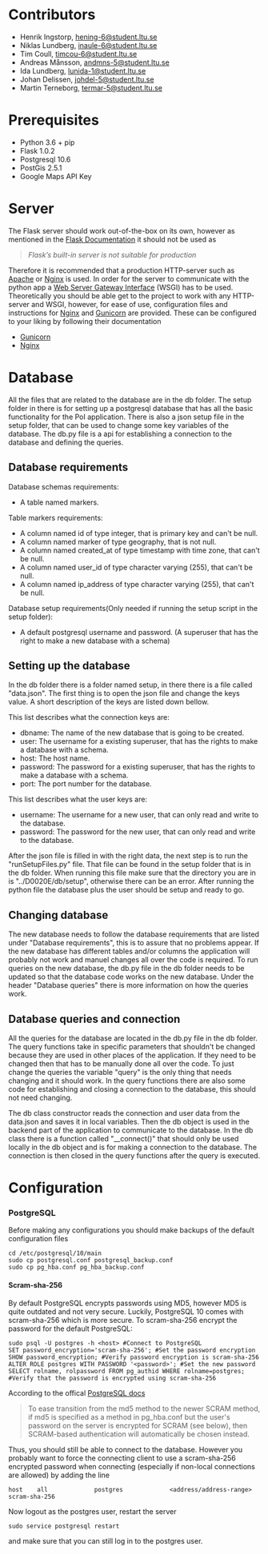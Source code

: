 # Contributors
* Henrik Ingstorp, hening-6@student.ltu.se
* Niklas Lundberg, inaule-6@student.ltu.se
* Tim Coull, timcou-6@student.ltu.se
* Andreas Månsson, andmns-5@student.ltu.se
* Ida Lundberg, lunida-1@student.ltu.se
* Johan Delissen, johdel-5@student.ltu.se
* Martin Terneborg, termar-5@student.ltu.se

# Prerequisites
* Python 3.6 + pip
* Flask 1.0.2
* Postgresql 10.6
* PostGis 2.5.1
* Google Maps API Key

# Server
The Flask server should work out-of-the-box on its own, however as mentioned in the [Flask Documentation](http://flask.pocoo.org) it should not be used as
> *Flask’s built-in server is not suitable for production*

Therefore it is recommended that a production HTTP-server such as [Apache](https://httpd.apache.org/) or [Nginx](https://nginx.org/) is used. In order for the server to communicate with the python app a [Web Server Gateway Interface](https://en.wikipedia.org/wiki/Web_Server_Gateway_Interface) (WSGI) has to be used.
Theoretically you should be able get to the project to  work with any HTTP-server and WSGI, however, for ease of use, configuration files and instructions for [Nginx](https://nginx.org/) and [Gunicorn](https://gunicorn.org/) are provided. These can be configured to your liking by following their documentation
* [Gunicorn](https://gunicorn.org/#docs)
* [Nginx](https://nginx.org/en/docs/)

# Database 
All the files that are related to the database are in the db folder. The setup folder in there is for setting up a postgresql database that has all the basic functionality for the PoI application. There is also a json setup file in the setup folder, that can be used to change some key variables of the database. The db.py file is a api for establishing a connection to the database and defining the queries.

## Database requirements
Database schemas requirements:
* A table named markers.

Table markers requirements:
* A column named id of type integer, that is primary key and can't be null.
* A column named marker of type geography, that is not null.
* A column named created_at of type timestamp with time zone, that can't be null.
* A column named user_id of type character varying (255), that can't be null.
* A column named ip_address of type character varying (255), that can't be null.

Database setup requirements(Only needed if running the setup script in the setup folder):
* A default postgresql username and password. (A superuser that has the right to make a new database with a schema)

## Setting up the database
In the db folder there is a folder named setup, in there there is a file called "data.json". The first thing is to open the json file and change the keys value. A short description of the keys are listed down bellow.

This list describes what the connection keys are:
* dbname: The name of the new database that is going to be created.
* user: The username for a existing superuser, that has the rights to make a database with a schema.
* host: The host name.
* password: The password for a existing superuser, that has the rights to make a database with a schema.
* port: The port number for the database.

This list describes what the user keys are:
* username: The username for a new user, that can only read and write to the database.
* password: The password for the new user, that can only read and write to the database.

After the json file is filled in with the right data, the next step is to run the "runSetupFiles.py" file. That file can be found in the setup folder that is in the db folder. When running this file make sure that the directory you are in is "../D0020E/db/setup", otherwise there can be an error. After running the python file the database plus the user should be setup and ready to go.

## Changing database
The new database needs to follow the database requirements that are listed under "Database requirements", this is to assure that no problems appear. If the new database has different tables and/or columns the application will probably not work and manuel changes all over the code is required. To run queries on the new database, the db.py file in the db folder needs to be updated so that the database code works on the new database. Under the header "Database queries" there is more information on how the queries work.

## Database queries and connection
All the queries for the database are located in the db.py file in the db folder. The query functions take in specific parameters that shouldn't be changed because they are used in other places of the application. If they need to be changed then that has to be manually done all over the code. To just change the queries the variable "query" is the only thing that needs changing and it should work. In the query functions there are also some code for establishing and closing a connection to the database, this should not need changing.

The db class constructor reads the connection and user data from the data.json and saves it in local variables. Then the db object is used in the backend part of the application to communicate to the database. In the db class there is a function called "__connect()"  that should only be used locally in the db object and is for making a connection to the database. The connection is then closed in the query functions after the query is executed.

# Configuration

### PostgreSQL
Before making any configurations you should make backups of the default configuration files
```
cd /etc/postgresql/10/main
sudo cp postgresql.conf postgresql_backup.conf
sudo cp pg_hba.conf pg_hba_backup.conf
```
#### Scram-sha-256
By default PostgreSQL encrypts passwords using MD5, however MD5 is quite outdated and not very secure. Luckily, PostgreSQL 10 comes with scram-sha-256 which is more secure.
To scram-sha-256 encrypt the password for the default PostgreSQL:
```
sudo psql -U postgres -h <host> #Connect to PostgreSQL
SET password_encryption='scram-sha-256'; #Set the password encryption
SHOW password_encryption; #Verify password encryption is scram-sha-256
ALTER ROLE postgres WITH PASSWORD '<password>'; #Set the new password
SELECT rolname, rolpassword FROM pg_authid WHERE rolname=postgres; #Verify that the password is encrypted using scram-sha-256
```
According to the offical [PostgreSQL docs](https://www.postgresql.org/docs/10/auth-methods.html#AUTH-PASSWORD)
>To ease transition from the md5 method to the newer SCRAM method, if md5 is specified as a method in pg_hba.conf but the user's password on the server is encrypted for SCRAM (see below), then SCRAM-based authentication will automatically be chosen instead.

Thus, you should still be able to connect to the database. However you probably want to force the connecting client to use a scram-sha-256 encrypted password when connecting (especially if non-local connections are allowed) by adding the line
```
host    all             postgres             <address/address-range>            scram-sha-256
```
Now logout as the postgres user, restart the server
```
sudo service postgresql restart
```
and make sure that you can still log in to the postgres user.
